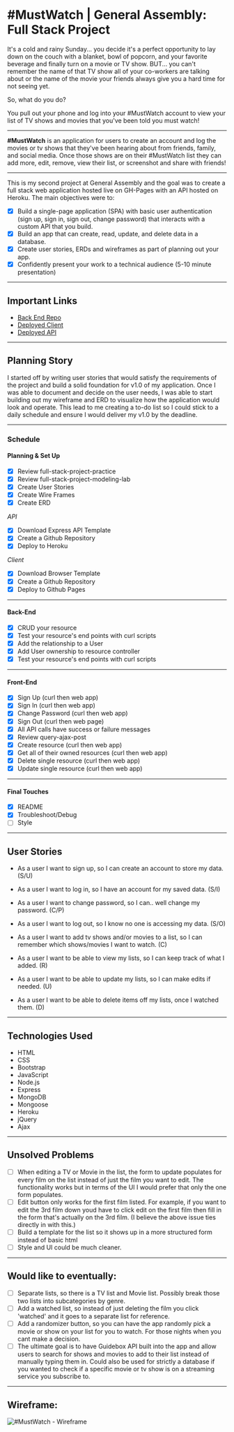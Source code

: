 # #MustWatch | General Assembly: Full Stack Project
It's a cold and rainy Sunday... you decide it's a perfect opportunity to lay down on the couch with a blanket, bowl of popcorn, and your favorite beverage and finally turn on a movie or TV show. BUT... you can't remember the name of that TV show all of your co-workers are talking about or the name of the movie your friends always give you a hard time for not seeing yet.

So, what do you do?

You pull out your phone and log into your #MustWatch account to view your list of TV shows and movies that you've been told you must watch!
___
**#MustWatch** is an application for users to create an account and log the movies or tv shows that they've been hearing about from friends, family, and social media. Once those shows are on their #MustWatch list they can add more, edit, remove, view their list, or screenshot and share with friends!
___
This is my second project at General Assembly and the goal was to create a full stack
web application hosted live on GH-Pages with an API hosted on Heroku. The main objectives
were to:
- [X] Build a single-page application (SPA) with basic user authentication
(sign up, sign in, sign out, change password) that interacts with a custom API that you build.
- [X] Build an app that can create, read, update, and delete data in a database.
- [X] Create user stories, ERDs and wireframes as part of planning out your app.
- [X] Confidently present your work to a technical audience (5-10 minute presentation)
___
## Important Links
- [Back End Repo](https://github.com/mjeder/must-watch-api)
- [Deployed Client](https://mjeder.github.io/must-watch-client/)
- [Deployed API](https://must-watch-api.herokuapp.com/)
___
## Planning Story
I started off by writing user stories that would satisfy the requirements of the project and build a solid foundation for v1.0 of my application. Once I was able to document and decide on the user needs, I was able to start building out my wireframe and ERD to visualize how the application would look and operate. This lead to me creating a to-do list so I could stick to a daily schedule and ensure I would deliver my v1.0 by the deadline.
___
### Schedule
#### Planning & Set Up
- [x] Review full-stack-project-practice
- [x] Review full-stack-project-modeling-lab
- [x] Create User Stories
- [x] Create Wire Frames
- [x] Create ERD

*API*
- [X] Download Express API Template
- [X] Create a Github Repository
- [X] Deploy to Heroku

*Client*
- [X] Download Browser Template
- [X] Create a Github Repository
- [X] Deploy to Github Pages
___
#### Back-End
- [X] CRUD your resource
- [X] Test your resource's end points with curl scripts
- [X] Add the relationship to a User
- [X] Add User ownership to resource controller
- [X] Test your resource's end points with curl scripts
___
#### Front-End
- [X] Sign Up (curl then web app)
- [X] Sign In (curl then web app)
- [X] Change Password (curl then web app)
- [X] Sign Out (curl then web page)
- [X] All API calls have success or failure messages
- [X] Review query-ajax-post
- [X] Create resource (curl then web app)
- [X] Get all of their owned resources (curl then web app)
- [X] Delete single resource (curl then web app)
- [X] Update single resource (curl then web app)
___
#### Final Touches
- [X] README
- [X] Troubleshoot/Debug
- [ ] Style
___
## User Stories
- As a user I want to sign up, so I can create an account to store my data. (S/U)

- As a user I want to log in, so I have an account for my saved data. (S/I)

- As a user I want to change password, so I can.. well change my password. (C/P)

- As a user I want to log out, so I know no one is accessing my data. (S/O)

- As a user I want to add tv shows and/or movies to a list, so I can remember
  which shows/movies I want to watch. (C)

- As a user I want to be able to view my lists, so I can keep track of what I added. (R)

- As a user I want to be able to update my lists, so I can make edits if needed. (U)

- As a user I want to be able to delete items off my lists, once I watched them. (D)
___
## Technologies Used
- HTML
- CSS
- Bootstrap
- JavaScript
- Node.js
- Express
- MongoDB
- Mongoose
- Heroku
- jQuery
- Ajax
___
## Unsolved Problems
- [ ] When editing a TV or Movie in the list, the form to update populates for every film on the list instead of just the film you want to edit. The functionality works but in terms of the UI I would prefer that only the one form populates.
- [ ] Edit button only works for the first film listed. For example, if you want to edit the 3rd film down youd have to click edit on the first film then fill in the form that's actually on the 3rd film. (I believe the above issue ties directly in with this.)
- [ ] Build a template for the list so it shows up in a more structured form instead of basic html
- [ ] Style and UI could be much cleaner.
___
## Would like to eventually:
- [ ] Separate lists, so there is a TV list and Movie list. Possibly break those two lists into subcategories by genre.
- [ ] Add a watched list, so instead of just deleting the film you click 'watched' and it goes to a separate list for reference.
- [ ] Add a randomizer button, so you can have the app randomly pick a movie or show on your list for you to watch. For those nights when you cant make a decision.
- [ ] The ultimate goal is to have Guidebox API built into the app and allow users to search for shows and movies to add to their list instead of manually typing them in. Could also be used for strictly a database if you wanted to check if a specific movie or tv show is on a streaming service you subscribe to.
___
## Wireframe:
![#MustWatch - Wireframe](https://i.imgur.com/Q4HODXr.png)
